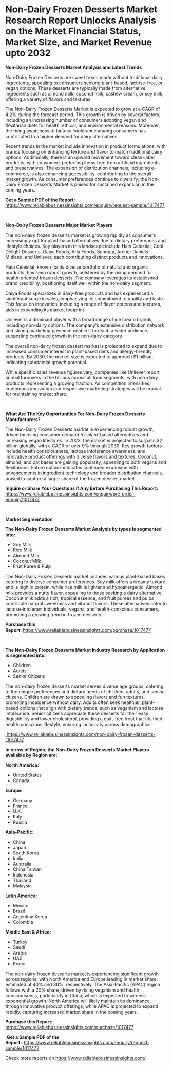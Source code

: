 <p><h1>Non-Dairy Frozen Desserts Market Research Report Unlocks Analysis on the Market Financial Status, Market Size, and Market Revenue upto 2032</h1></p><p><strong>Non-Dairy Frozen Desserts Market Analysis and Latest Trends</strong></p>
<p><p>Non-Dairy Frozen Desserts are sweet treats made without traditional dairy ingredients, appealing to consumers seeking plant-based, lactose-free, or vegan options. These desserts are typically made from alternative ingredients such as almond milk, coconut milk, cashew cream, or soy milk, offering a variety of flavors and textures. </p><p>The Non-Dairy Frozen Desserts Market is expected to grow at a CAGR of 4.2% during the forecast period. This growth is driven by several factors, including an increasing number of consumers adopting vegan and flexitarian diets for health, ethical, and environmental reasons. Moreover, the rising awareness of lactose intolerance among consumers has contributed to a higher demand for dairy alternatives. </p><p>Recent trends in the market include innovation in product formulations, with brands focusing on enhancing texture and flavor to match traditional dairy options. Additionally, there is an upward movement toward clean-label products, with consumers preferring items free from artificial ingredients and preservatives. The expansion of distribution channels, including e-commerce, is also enhancing accessibility, contributing to the overall market growth. As consumer preferences continue to diversify, the Non-Dairy Frozen Desserts Market is poised for sustained expansion in the coming years.</p></p>
<p><strong>Get a Sample PDF of the Report:&nbsp;</strong> <a href="https://www.reliablebusinessinsights.com/enquiry/request-sample/1017477?utm_campaign=3101&utm_medium=2&utm_source=Github&utm_content=ia&utm_term=21032025&utm_id=non-dairy-frozen-desserts">https://www.reliablebusinessinsights.com/enquiry/request-sample/1017477</a></p>
<p>&nbsp;</p>
<p><strong>Non-Dairy Frozen Desserts Major Market Players</strong></p>
<p><p>The non-dairy frozen desserts market is growing rapidly as consumers increasingly opt for plant-based alternatives due to dietary preferences and lifestyle choices. Key players in this landscape include Hain Celestial, Cool Delight Desserts, Daiya Foods, Arla Foods, Sunopta, Archer Daniels Midland, and Unilever, each contributing distinct products and innovations.</p><p>Hain Celestial, known for its diverse portfolio of natural and organic products, has seen robust growth, bolstered by the rising demand for health-oriented frozen desserts. The company leverages its established brand credibility, positioning itself well within the non-dairy segment.</p><p>Daiya Foods specializes in dairy-free products and has experienced a significant surge in sales, emphasizing its commitment to quality and taste. This focus on innovation, including a range of flavor options and textures, aids in expanding its market footprint.</p><p>Unilever is a dominant player with a broad range of ice cream brands, including non-dairy options. The company's extensive distribution network and strong marketing presence enable it to reach a wider audience, supporting continued growth in the non-dairy category.</p><p>The overall non-dairy frozen dessert market is projected to expand due to increased consumer interest in plant-based diets and allergy-friendly products. By 2030, the market size is expected to approach $1 billion, indicating substantial growth potential.</p><p>While specific sales revenue figures vary, companies like Unilever report annual turnovers in the billions across all food segments, with non-dairy products representing a growing fraction. As competition intensifies, continuous innovation and responsive marketing strategies will be crucial for maintaining market share.</p></p>
<p>&nbsp;</p>
<p><strong>What Are The Key Opportunities For Non-Dairy Frozen Desserts Manufacturers?</strong></p>
<p><p>The Non-Dairy Frozen Desserts market is experiencing robust growth, driven by rising consumer demand for plant-based alternatives and increasing vegan lifestyles. In 2023, the market is projected to surpass $2 billion globally, with a CAGR of over 9% through 2030. Key growth factors include health consciousness, lactose intolerance awareness, and innovative product offerings with diverse flavors and textures. Coconut, almond, and oat bases are gaining popularity, appealing to both vegans and flexitarians. Future outlook indicates continued expansion with advancements in ingredient technology and broader distribution channels, poised to capture a larger share of the frozen dessert market.</p></p>
<p><strong>Inquire or Share Your Questions If Any Before Purchasing This Report:</strong> <a href="https://www.reliablebusinessinsights.com/enquiry/pre-order-enquiry/1017477?utm_campaign=3101&utm_medium=2&utm_source=Github&utm_content=ia&utm_term=21032025&utm_id=non-dairy-frozen-desserts">https://www.reliablebusinessinsights.com/enquiry/pre-order-enquiry/1017477</a></p>
<p>&nbsp;</p>
<p><strong>Market Segmentation</strong></p>
<p><strong>The Non-Dairy Frozen Desserts Market Analysis by types is segmented into:</strong></p>
<p><ul><li>Soy Milk</li><li>Rice Milk</li><li>Almond Milk</li><li>Coconut Milk</li><li>Fruit Puree & Pulp</li></ul></p>
<p><p>The Non-Dairy Frozen Desserts market includes various plant-based bases catering to diverse consumer preferences. Soy milk offers a creamy texture and is high in protein, while rice milk is lighter and hypoallergenic. Almond milk provides a nutty flavor, appealing to those seeking a dairy alternative. Coconut milk adds a rich, tropical essence, and fruit purees and pulps contribute natural sweetness and vibrant flavors. These alternatives cater to lactose-intolerant individuals, vegans, and health-conscious consumers, promoting a growing trend in frozen desserts.</p></p>
<p><strong>Purchase this Report:&nbsp;</strong><a href="https://www.reliablebusinessinsights.com/purchase/1017477?utm_campaign=3101&utm_medium=2&utm_source=Github&utm_content=ia&utm_term=21032025&utm_id=non-dairy-frozen-desserts">https://www.reliablebusinessinsights.com/purchase/1017477</a></p>
<p>&nbsp;</p>
<p><strong>The Non-Dairy Frozen Desserts Market Industry Research by Application is segmented into:</strong></p>
<p><ul><li>Children</li><li>Adults</li><li>Senior Citizens</li></ul></p>
<p><p>The non-dairy frozen desserts market serves diverse age groups, catering to the unique preferences and dietary needs of children, adults, and senior citizens. Children are drawn to appealing flavors and fun textures, promoting indulgence without dairy. Adults often seek healthier, plant-based options that align with dietary trends, such as veganism and lactose intolerance. Senior citizens appreciate these desserts for their easy digestibility and lower cholesterol, providing a guilt-free treat that fits their health-conscious lifestyle, ensuring inclusivity across demographics.</p></p>
<p><a href="https://www.reliablebusinessinsights.com/non-dairy-frozen-desserts-r1017477?utm_campaign=3101&utm_medium=2&utm_source=Github&utm_content=ia&utm_term=21032025&utm_id=non-dairy-frozen-desserts">&nbsp;https://www.reliablebusinessinsights.com/non-dairy-frozen-desserts-r1017477</a></p>
<p><strong>In terms of Region, the Non-Dairy Frozen Desserts Market Players available by Region are:</strong></p>
<p>
    <p> <strong> North America: </strong>
        <ul>
            <li>United States</li>
            <li>Canada</li>
        </ul>
        </p> 
    <p> <strong> Europe: </strong>
        <ul>
            <li>Germany</li>
            <li>France</li>
            <li>U.K.</li>
            <li>Italy</li>
            <li>Russia</li>
        </ul>
        </p> 
    <p> <strong> Asia-Pacific: </strong>
        <ul>
            <li>China</li>
            <li>Japan</li>
            <li>South Korea</li>
            <li>India</li>
            <li>Australia</li>
            <li>China Taiwan</li>
            <li>Indonesia</li>
            <li>Thailand</li>
            <li>Malaysia</li>
        </ul>
        </p> 
    <p> <strong> Latin America: </strong>
        <ul>
            <li>Mexico</li>
            <li>Brazil</li>
            <li>Argentina Korea</li>
            <li>Colombia</li>
        </ul>
        </p> 
    <p> <strong> Middle East & Africa: </strong>
        <ul>
            <li>Turkey</li>
            <li>Saudi</li>
            <li>Arabia</li>
            <li>UAE</li>
            <li>Korea</li>
        </ul>
    </p>
    </p>
<p><p>The non-dairy frozen desserts market is experiencing significant growth across regions, with North America and Europe leading in market share, estimated at 40% and 30%, respectively. The Asia-Pacific (APAC) region follows with a 20% share, driven by rising veganism and health consciousness, particularly in China, which is expected to witness exponential growth. North America will likely maintain its dominance through innovative product offerings, while APAC is projected to expand rapidly, capturing increased market share in the coming years.</p></p>
<p><strong>Purchase this Report: </strong><a href="https://www.reliablebusinessinsights.com/purchase/1017477?utm_campaign=3101&utm_medium=2&utm_source=Github&utm_content=ia&utm_term=21032025&utm_id=non-dairy-frozen-desserts">https://www.reliablebusinessinsights.com/purchase/1017477</a></p>
<p>&nbsp;<strong>Get a Sample PDF of the Report:&nbsp;&nbsp;</strong><a href="https://www.reliablebusinessinsights.com/enquiry/request-sample/1017477?utm_campaign=3101&utm_medium=2&utm_source=Github&utm_content=ia&utm_term=21032025&utm_id=non-dairy-frozen-desserts">https://www.reliablebusinessinsights.com/enquiry/request-sample/1017477</a></p>
<p><strong></strong></p>
<p>Check more reports on <a href="https://www.reliablebusinessinsights.com/?utm_campaign=3101&utm_medium=2&utm_source=Github&utm_content=ia&utm_term=21032025&utm_id=non-dairy-frozen-desserts">https://www.reliablebusinessinsights.com/</a></p>